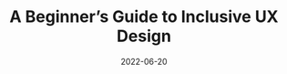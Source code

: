 ---
date: 2022-06-20
draft: true
permalink: false
publisher: uxdesigncc
tags:
  - guides
  - inclusivity
  - user-experience
  - design
target_url: https://uxdesign.cc/a-beginners-guide-to-inclusive-ux-design-b8dcc94f5068
title: A Beginner’s Guide to Inclusive UX Design
---